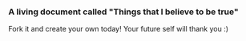 ### A living document called "Things that I believe to be true"

Fork it and create your own today! Your future self will thank you :)
